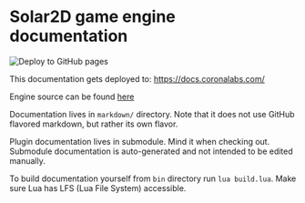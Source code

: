 # Solar2D game engine documentation

![Deploy to GitHub pages](https://github.com/coronalabs/corona-docs/workflows/Deploy%20to%20GitHub%20pages/badge.svg)

This documentation gets deployed to: https://docs.coronalabs.com/

Engine source can be found [here](https://github.com/coronalabs/corona)

Documentation lives in `markdown/` directory. Note that it does not use GitHub flavored markdown, but rather its own flavor.

Plugin documentation lives in submodule. Mind it when checking out. Submodule documentation is auto-generated and not intended to be edited manually.

To build documentation yourself from `bin` directory run `lua build.lua`. Make sure Lua has LFS (Lua File System) accessible.
